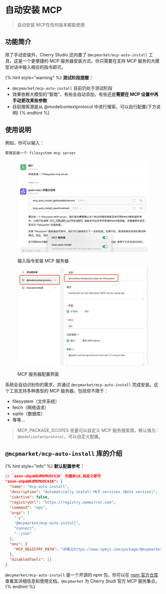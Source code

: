 # 自动安装 MCP

> 自动安装 MCP在任何版本都能使用

## 功能简介

除了手动安装外，Cherry Studio 还内置了 `@mcpmarket/mcp-auto-install` 工具，这是一个更便捷的 MCP 服务器安装方式。你只需要在支持 MCP 服务的大模型对话中输入相应的指令即可。

{% hint style="warning" %}
**测试阶段提醒：**

* `@mcpmarket/mcp-auto-install` 目前仍处于测试阶段
* 效果依赖大模型的"智商"，有些会自动添加，有些还是**需要在 MCP 设置中再手动更改某些参数**
* 目前搜索源是从 @modelcontextprotocol 中进行搜索，可以自行配置(下方说明)
{% endhint %}

## 使用说明

例如，你可以输入：

```
帮我安装一个 filesystem mcp server
```

<figure><img src="../../.gitbook/assets/mcp-auto-install_shot1.png" alt=""><figcaption><p>输入指令安装 MCP 服务器</p></figcaption></figure>

<figure><img src="../../.gitbook/assets/mcp-auto-install_shot2.png" alt=""><figcaption><p>MCP 服务器配置界面</p></figcaption></figure>

系统会自动识别你的需求，并通过 `@mcpmarket/mcp-auto-install` 完成安装。这个工具支持多种类型的 MCP 服务器，包括但不限于：

* filesystem（文件系统）
* fetch（网络请求）
* sqlite（数据库）
* 等等...

> MCP\_PACKAGE\_SCOPES 变量可以自定义 MCP 服务搜索源，默认值为：`@modelcontextprotocol`，可以自定义配置。

## `@mcpmarket/mcp-auto-install` 库的介绍

{% hint style="info" %}
**默认配置参考：**

```json
// `axun-uUpaWEdMEMU8C61K` 为服务id,自定义即可
"axun-uUpaWEdMEMU8C61K": {
  "name": "mcp-auto-install",
  "description": "Automatically install MCP services (Beta version)",
  "isActive": false,
  "registryUrl": "https://registry.npmmirror.com",
  "command": "npx",
  "args": [
    "-y",
    "@mcpmarket/mcp-auto-install",
    "connect",
    "--json"
  ],
  "env": {
    "MCP_REGISTRY_PATH": "详情见https://www.npmjs.com/package/@mcpmarket/mcp-auto-install"
  },
  "disabledTools": []
}
```

`@mcpmarket/mcp-auto-install` 是一个开源的 npm 包，你可以在 [npm 官方仓库](https://www.npmjs.com/package/@mcpmarket/mcp-auto-install) 查看其详细信息和使用文档。`@mcpmarket` 为 Cherry Studi 官方 MCP 服务集合。
{% endhint %}
